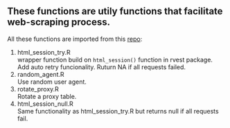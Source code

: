 
## These functions are utily functions that facilitate web-scraping process.

All these functions are imported from this [repo](https://github.com/yusuzech/r-web-scraping-template):
1. html_session_try.R  
  wrapper function build on  `html_session()` function in rvest package. Add auto retry funcionality. Ruturn NA if all requests failed.
2. random_agent.R  
  Use random user agent.
3. rotate_proxy.R  
  Rotate a proxy table.
4. html_session_null.R  
  Same functionality as html_session_try.R but returns null if all requests fail.
